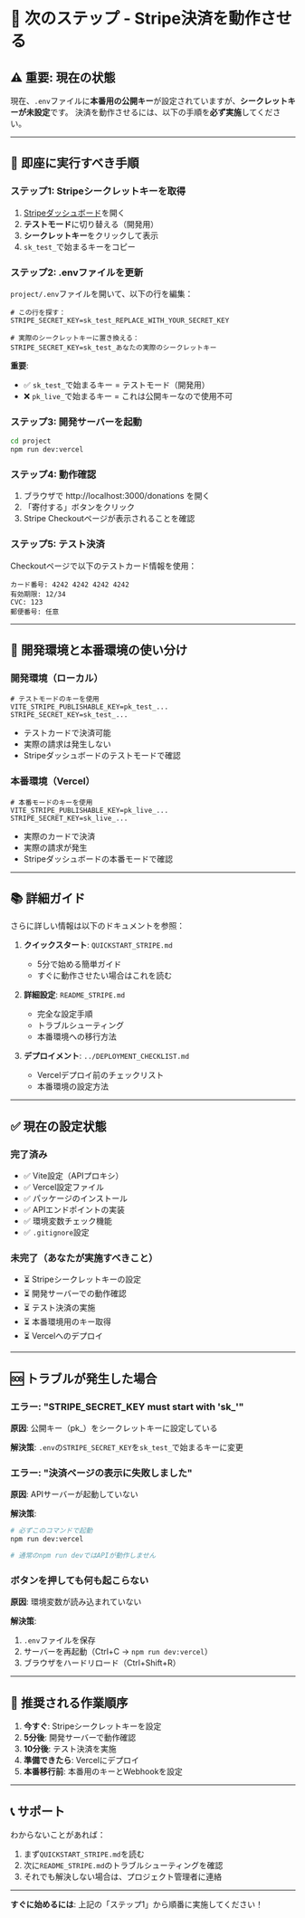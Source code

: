 # 🚀 次のステップ - Stripe決済を動作させる

## ⚠️ 重要: 現在の状態

現在、`.env`ファイルに**本番用の公開キー**が設定されていますが、**シークレットキーが未設定**です。
決済を動作させるには、以下の手順を**必ず実施**してください。

---

## 📝 即座に実行すべき手順

### ステップ1: Stripeシークレットキーを取得

1. [Stripeダッシュボード](https://dashboard.stripe.com/test/apikeys)を開く
2. **テストモード**に切り替える（開発用）
3. **シークレットキー**をクリックして表示
4. `sk_test_`で始まるキーをコピー

### ステップ2: .envファイルを更新

`project/.env`ファイルを開いて、以下の行を編集：

```env
# この行を探す：
STRIPE_SECRET_KEY=sk_test_REPLACE_WITH_YOUR_SECRET_KEY

# 実際のシークレットキーに置き換える：
STRIPE_SECRET_KEY=sk_test_あなたの実際のシークレットキー
```

**重要**: 
- ✅ `sk_test_`で始まるキー = テストモード（開発用）
- ❌ `pk_live_`で始まるキー = これは公開キーなので使用不可

### ステップ3: 開発サーバーを起動

```bash
cd project
npm run dev:vercel
```

### ステップ4: 動作確認

1. ブラウザで http://localhost:3000/donations を開く
2. 「寄付する」ボタンをクリック
3. Stripe Checkoutページが表示されることを確認

### ステップ5: テスト決済

Checkoutページで以下のテストカード情報を使用：

```
カード番号: 4242 4242 4242 4242
有効期限: 12/34
CVC: 123
郵便番号: 任意
```

---

## 🔧 開発環境と本番環境の使い分け

### 開発環境（ローカル）

```env
# テストモードのキーを使用
VITE_STRIPE_PUBLISHABLE_KEY=pk_test_...
STRIPE_SECRET_KEY=sk_test_...
```

- テストカードで決済可能
- 実際の請求は発生しない
- Stripeダッシュボードのテストモードで確認

### 本番環境（Vercel）

```env
# 本番モードのキーを使用
VITE_STRIPE_PUBLISHABLE_KEY=pk_live_...
STRIPE_SECRET_KEY=sk_live_...
```

- 実際のカードで決済
- 実際の請求が発生
- Stripeダッシュボードの本番モードで確認

---

## 📚 詳細ガイド

さらに詳しい情報は以下のドキュメントを参照：

1. **クイックスタート**: `QUICKSTART_STRIPE.md`
   - 5分で始める簡単ガイド
   - すぐに動作させたい場合はこれを読む

2. **詳細設定**: `README_STRIPE.md`
   - 完全な設定手順
   - トラブルシューティング
   - 本番環境への移行方法

3. **デプロイメント**: `../DEPLOYMENT_CHECKLIST.md`
   - Vercelデプロイ前のチェックリスト
   - 本番環境の設定方法

---

## ✅ 現在の設定状態

### 完了済み
- ✅ Vite設定（APIプロキシ）
- ✅ Vercel設定ファイル
- ✅ パッケージのインストール
- ✅ APIエンドポイントの実装
- ✅ 環境変数チェック機能
- ✅ `.gitignore`設定

### 未完了（あなたが実施すべきこと）
- ⏳ Stripeシークレットキーの設定
- ⏳ 開発サーバーでの動作確認
- ⏳ テスト決済の実施
- ⏳ 本番環境用のキー取得
- ⏳ Vercelへのデプロイ

---

## 🆘 トラブルが発生した場合

### エラー: "STRIPE_SECRET_KEY must start with 'sk_'"

**原因**: 公開キー（pk_）をシークレットキーに設定している

**解決策**: `.env`の`STRIPE_SECRET_KEY`を`sk_test_`で始まるキーに変更

### エラー: "決済ページの表示に失敗しました"

**原因**: APIサーバーが起動していない

**解決策**: 
```bash
# 必ずこのコマンドで起動
npm run dev:vercel

# 通常のnpm run devではAPIが動作しません
```

### ボタンを押しても何も起こらない

**原因**: 環境変数が読み込まれていない

**解決策**:
1. `.env`ファイルを保存
2. サーバーを再起動（Ctrl+C → `npm run dev:vercel`）
3. ブラウザをハードリロード（Ctrl+Shift+R）

---

## 🎯 推奨される作業順序

1. **今すぐ**: Stripeシークレットキーを設定
2. **5分後**: 開発サーバーで動作確認
3. **10分後**: テスト決済を実施
4. **準備できたら**: Vercelにデプロイ
5. **本番移行前**: 本番用のキーとWebhookを設定

---

## 📞 サポート

わからないことがあれば：
1. まず`QUICKSTART_STRIPE.md`を読む
2. 次に`README_STRIPE.md`のトラブルシューティングを確認
3. それでも解決しない場合は、プロジェクト管理者に連絡

---

**すぐに始めるには**: 上記の「ステップ1」から順番に実施してください！

